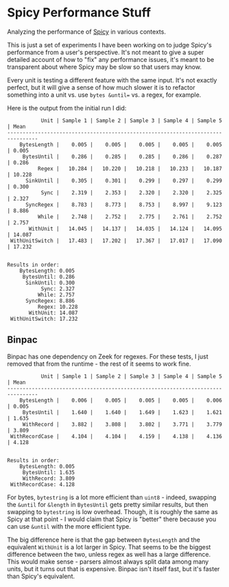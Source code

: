 # Spicy Performance Stuff

Analyzing the performance of [Spicy](https://github.com/zeek/spicy) in various contexts.

This is just a set of experiments I have been working on to judge Spicy's performance from a user's perspective. It's not meant to give a super detailed account of how to "fix" any performance issues, it's meant to be transparent about where Spicy may be slow so that users may know.

Every unit is testing a different feature with the same input. It's not exactly perfect, but it will give a sense of how much slower it is to refactor something into a unit vs. use `bytes &until=` vs. a regex, for example.

Here is the output from the initial run I did:

```
           Unit | Sample 1 | Sample 2 | Sample 3 | Sample 4 | Sample 5 | Mean
--------------------------------------------------------------------------------
    BytesLength |    0.005 |    0.005 |    0.005 |    0.005 |    0.005 | 0.005
     BytesUntil |    0.286 |    0.285 |    0.285 |    0.286 |    0.287 | 0.286
          Regex |   10.284 |   10.220 |   10.218 |   10.233 |   10.187 | 10.228
      SinkUntil |    0.305 |    0.301 |    0.299 |    0.297 |    0.299 | 0.300
           Sync |    2.319 |    2.353 |    2.320 |    2.320 |    2.325 | 2.327
      SyncRegex |    8.783 |    8.773 |    8.753 |    8.997 |    9.123 | 8.886
          While |    2.748 |    2.752 |    2.775 |    2.761 |    2.752 | 2.757
       WithUnit |   14.045 |   14.137 |   14.035 |   14.124 |   14.095 | 14.087
 WithUnitSwitch |   17.483 |   17.202 |   17.367 |   17.017 |   17.090 | 17.232


Results in order:
    BytesLength: 0.005
     BytesUntil: 0.286
      SinkUntil: 0.300
           Sync: 2.327
          While: 2.757
      SyncRegex: 8.886
          Regex: 10.228
       WithUnit: 14.087
 WithUnitSwitch: 17.232
```

## Binpac

Binpac has one dependency on Zeek for regexes. For these tests, I just removed that from the runtime - the rest of it seems to work fine.

```
           Unit | Sample 1 | Sample 2 | Sample 3 | Sample 4 | Sample 5 | Mean
--------------------------------------------------------------------------------
    BytesLength |    0.006 |    0.005 |    0.005 |    0.005 |    0.006 | 0.005
     BytesUntil |    1.640 |    1.640 |    1.649 |    1.623 |    1.621 | 1.635
     WithRecord |    3.882 |    3.808 |    3.802 |    3.771 |    3.779 | 3.809
 WithRecordCase |    4.104 |    4.104 |    4.159 |    4.138 |    4.136 | 4.128


Results in order:
    BytesLength: 0.005
     BytesUntil: 1.635
     WithRecord: 3.809
 WithRecordCase: 4.128
```

For bytes, `bytestring` is a lot more efficient than `uint8` - indeed, swapping the `&until` for `&length` in `BytesUntil` gets pretty similar results, but then swapping to `bytestring` is low overhead. Though, it is roughly the same as Spicy at that point - I would claim that Spicy is "better" there because you can use `&until` with the more efficient type.

The big difference here is that the gap between `BytesLength` and the equivalent `WithUnit` is a lot larger in Spicy. That seems to be the biggest difference between the two, unless regex as well has a large difference. This would make sense - parsers almost always split data among many units, but it turns out that is expensive. Binpac isn't itself fast, but it's faster than Spicy's equivalent.
